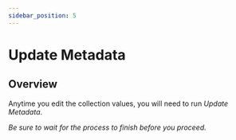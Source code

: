 ```yaml
---
sidebar_position: 5
---
```


# Update Metadata
## Overview

Anytime you edit the collection values, you will need to run *Update Metadata*.

*Be sure to wait for the process to finish before you proceed.*

